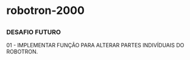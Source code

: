# robotron-2000

##

### DESAFIO FUTURO

01 - IMPLEMENTAR FUNÇÃO PARA ALTERAR PARTES INDIVÍDUAIS DO ROBOTRON.
